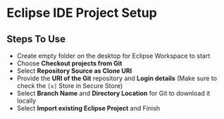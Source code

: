 # Eclipse IDE Project Setup

## Steps To Use

- Create empty folder on the desktop for Eclipse Workspace to start 
- Choose **Checkout projects from Git**
- Select **Repository Source as Clone URI**
- Provide the **URI of the Git** repository and **Login details** (Make sure to check the `[x]` Store in Secure Store)
- Select **Branch Name** and **Directory Location** for Git to download it locally
- Select **Import existing Eclipse Project** and Finish
